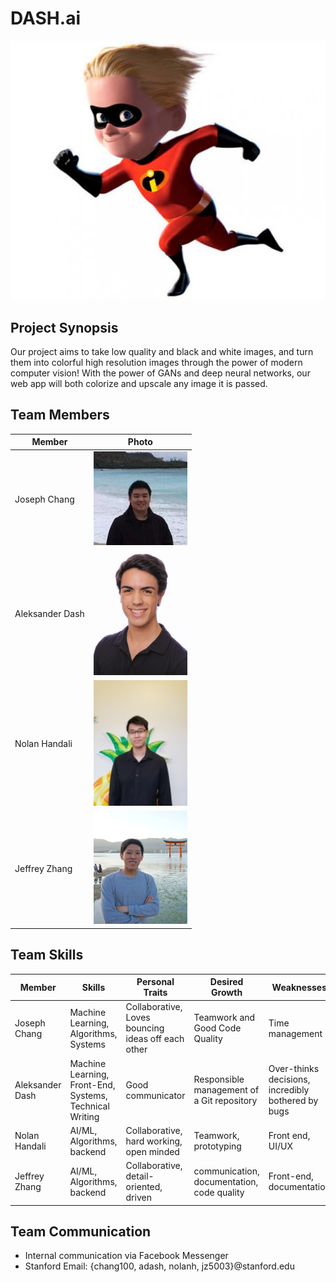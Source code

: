 # DASH.ai

<img src="img/logo.jpg">

## Project Synopsis
Our project aims to take low quality and black and white images, and turn them into colorful high resolution images through the power of modern computer vision! With the power of GANs and deep neural networks, our web app will both colorize and upscale any image it is passed. 

## Team Members
| Member             | Photo                                                                 |
| ------------------ | --------------------------------------------------------------------- |
| Joseph Chang       | <img src="img/jojo.jpg" alt="jojo" title="jojo" width="150">          |
| Aleksander Dash    | <img src="img/dash.jpg" alt="dash" title="dash" width="150">          |
| Nolan Handali      | <img src="img/nolan.jpg" alt="Nolan" title="Nolan" width="150">       |
| Jeffrey Zhang      | <img src="img/jzhang.jpg" alt="Jeffrey" title="Jeffrey" width="150">  |


## Team Skills
| Member          | Skills                        | Personal Traits  | Desired Growth | Weaknesses |
| --------------- | ----------------------------- | ---------------- | -------------- | ---------- |
| Joseph Chang    | Machine Learning, Algorithms, Systems  | Collaborative, Loves bouncing ideas off each other   | Teamwork and Good Code Quality  |  Time management     |
| Aleksander Dash | Machine Learning, Front-End, Systems, Technical Writing | Good communicator | Responsible management of a Git repository | Over-thinks decisions, incredibly bothered by bugs |
| Nolan Handali   |  AI/ML, Algorithms, backend   |  Collaborative, hard working, open minded                | Teamwork, prototyping              | Front end, UI/UX         |
| Jeffrey Zhang   |  AI/ML, Algorithms, backend   |  Collaborative, detail-oriented, driven| communication, documentation, code quality| Front-end, documentation|

## Team Communication
* Internal communication via Facebook Messenger
* Stanford Email: {chang100, adash, nolanh, jz5003}@stanford.edu
